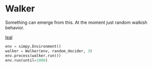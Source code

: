 # Walker

Something can emerge from this. At the moment just random walkish behavior. 

[leal](https://github.com/ivanbelenky/pywalker/blob/master/assets/graph_walker.png)

```python
env = simpy.Environment()
walker = Walker(env, random_decider, 3)
env.process(walker.run())
env.run(until=1000)
```
